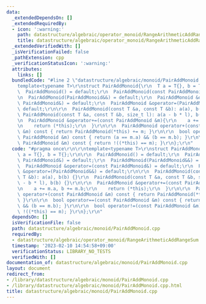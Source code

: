 ```yaml
---
data:
  _extendedDependsOn: []
  _extendedRequiredBy:
  - icon: ':warning:'
    path: datastructure/algebraic/operator_monoid/RangeArithmeticAddRangeSum.cpp
    title: datastructure/algebraic/operator_monoid/RangeArithmeticAddRangeSum.cpp
  _extendedVerifiedWith: []
  _isVerificationFailed: false
  _pathExtension: cpp
  _verificationStatusIcon: ':warning:'
  attributes:
    links: []
  bundledCode: "#line 2 \"datastructure/algebraic/monoid/PairAddMonoid.cpp\"\n\r\n\
    template<typename T>\r\nstruct PairAddMonoid{\r\n  T a = T{}, b = T{};\r\n\r\n\
    \  PairAddMonoid() = default;\r\n  PairAddMonoid(const PairAddMonoid&) = default;\r\
    \n  PairAddMonoid(PairAddMonoid&&) = default;\r\n  PairAddMonoid &operator=(const\
    \ PairAddMonoid&) = default;\r\n  PairAddMonoid &operator=(PairAddMonoid&&) =\
    \ default;\r\n\r\n  PairAddMonoid(const T &a, const T &b): a(a), b(b) {}\r\n \
    \ PairAddMonoid(const T &a, const T &b, size_t l): a(a - b * l), b(b) {}\r\n\r\
    \n  PairAddMonoid &operator+=(const PairAddMonoid &m){\r\n    a += m.a, b += m.b;\r\
    \n    return (*this);\r\n  }\r\n\r\n  PairAddMonoid operator+(const PairAddMonoid\
    \ &m) const { return PairAddMonoid(*this) += m; }\r\n\r\n  bool operator==(const\
    \ PairAddMonoid &m) const { return (a == m.a) && (b == m.b); }\r\n\r\n  bool operator!=(const\
    \ PairAddMonoid &m) const { return !((*this) == m); }\r\n};\r\n"
  code: "#pragma once\r\n\r\ntemplate<typename T>\r\nstruct PairAddMonoid{\r\n  T\
    \ a = T{}, b = T{};\r\n\r\n  PairAddMonoid() = default;\r\n  PairAddMonoid(const\
    \ PairAddMonoid&) = default;\r\n  PairAddMonoid(PairAddMonoid&&) = default;\r\n\
    \  PairAddMonoid &operator=(const PairAddMonoid&) = default;\r\n  PairAddMonoid\
    \ &operator=(PairAddMonoid&&) = default;\r\n\r\n  PairAddMonoid(const T &a, const\
    \ T &b): a(a), b(b) {}\r\n  PairAddMonoid(const T &a, const T &b, size_t l): a(a\
    \ - b * l), b(b) {}\r\n\r\n  PairAddMonoid &operator+=(const PairAddMonoid &m){\r\
    \n    a += m.a, b += m.b;\r\n    return (*this);\r\n  }\r\n\r\n  PairAddMonoid\
    \ operator+(const PairAddMonoid &m) const { return PairAddMonoid(*this) += m;\
    \ }\r\n\r\n  bool operator==(const PairAddMonoid &m) const { return (a == m.a)\
    \ && (b == m.b); }\r\n\r\n  bool operator!=(const PairAddMonoid &m) const { return\
    \ !((*this) == m); }\r\n};\r\n"
  dependsOn: []
  isVerificationFile: false
  path: datastructure/algebraic/monoid/PairAddMonoid.cpp
  requiredBy:
  - datastructure/algebraic/operator_monoid/RangeArithmeticAddRangeSum.cpp
  timestamp: '2023-02-10 14:54:58+09:00'
  verificationStatus: LIBRARY_NO_TESTS
  verifiedWith: []
documentation_of: datastructure/algebraic/monoid/PairAddMonoid.cpp
layout: document
redirect_from:
- /library/datastructure/algebraic/monoid/PairAddMonoid.cpp
- /library/datastructure/algebraic/monoid/PairAddMonoid.cpp.html
title: datastructure/algebraic/monoid/PairAddMonoid.cpp
---
```

